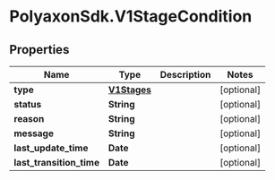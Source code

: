 # PolyaxonSdk.V1StageCondition

## Properties

Name | Type | Description | Notes
------------ | ------------- | ------------- | -------------
**type** | [**V1Stages**](V1Stages.md) |  | [optional] 
**status** | **String** |  | [optional] 
**reason** | **String** |  | [optional] 
**message** | **String** |  | [optional] 
**last_update_time** | **Date** |  | [optional] 
**last_transition_time** | **Date** |  | [optional] 


